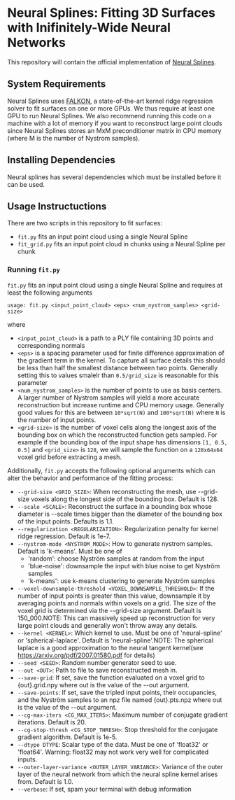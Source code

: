 # Neural Splines: Fitting 3D Surfaces with Inifinitely-Wide Neural Networks
This repository will contain the official implementation of [Neural Splines](https://arxiv.org/abs/2006.13782).

## System Requirements
Neural Splines uses [FALKON](https://arxiv.org/abs/1705.10958), a state-of-the-art kernel ridge regression solver to fit 
surfaces on one or more GPUs. We thus require at least one GPU to run Neural Splines. 
We also recommend running this code on a machine with a lot of memory if you want to reconstruct large point clouds 
since Neural Splines stores an MxM preconditioner matrix in CPU memory (where M is the number of Nystrom samples). 

## Installing Dependencies
Neural splines has several dependencies which must be installed before it can be used.

## Usage Instructuctions
There are two scripts in this repository to fit surfaces:
* `fit.py` fits an input point cloud using a single Neural Spline
* `fit_grid.py` fits an input point cloud in chunks using a Neural Spline per chunk

### Running `fit.py`

`fit.py` fits an input point cloud using a single Neural Spline and requires at least the following arguments
```
usage: fit.py <input_point_cloud> <eps> <num_nystrom_samples> <grid-size>
```
where
* `<input_point_cloud>` is a path to a PLY file containing 3D points and corresponding normals
* `<eps>` is a spacing parameter used for finite difference approximation of the gradient term in the kernel. 
  To capture all surface details this should be less than half the smallest distance between two points. 
  Generally setting this to values smalelr than `0.5/grid_size` is reasonable for this parameter
* `<num_nystrom_samples>` is the number of points to use as basis centers. A larger number of Nystrom samples will yield 
  a more accurate reconstruction but increase runtime and CPU memory usage. Generally good values for this are between 
  `10*sqrt(N)` and `100*sqrt(N)` where `N` is the number of input points.
* `<grid-size>` is the number of voxel cells along the longest axis of the bounding box on which the reconstructed 
  function gets sampled. For example if the bounding box of the input shape has dimensions `[1, 0.5, 0.5]` and 
  `<grid_size>` is `128`, we will sample the function on a `128x64x64` voxel grid before extracting a mesh.
  
Additionally, `fit.py` accepts the following optional arguments which can alter the behavior and performance of
the fitting process:
  * `--grid-size <GRID_SIZE>`: When reconstructing the mesh, use --grid-size voxels along the longest side of the bounding box. Default is 128.
  * `--scale <SCALE>`: Reconstruct the surface in a bounding box whose diameter is --scale times bigger than the diameter of the bounding box of the input points. Defaults is 1.1.
  * `--regularization <REGULARIZATION>`: Regularization penalty for kernel ridge regression. Default is 1e-7.
  * `--nystrom-mode <NYSTROM_MODE>`: How to generate nystrom samples. Default is 'k-means'. Must be one of
    - 'random': choose Nyström samples at random from the input
    - 'blue-noise': downsample the input with blue noise to get Nyström samples
    - 'k-means': use k-means  clustering to generate Nyström samples
  * `--voxel-downsample-threshold <VOXEL_DOWNSAMPLE_THRESHOLD>`: If the number of input points is greater than this value, downsample it by averaging points and normals within voxels on a grid. The size of the voxel grid is determined via the --grid-size argument. Default is 150_000.NOTE: This can massively  speed up reconstruction for very large point clouds and generally won't throw away any details.
  * `--kernel <KERNEL>`: Which kernel to use. Must be one of 'neural-spline' or 'spherical-laplace'. Default is 'neural-spline'.NOTE: The spherical laplace is a good approximation to the neural tangent kernel(see https://arxiv.org/pdf/2007.01580.pdf for details)
  * `--seed <SEED>`: Random number generator seed to use.
  * `--out <OUT>`:  Path to file to save reconstructed mesh in.
  * `--save-grid`: If set, save the function evaluated on a voxel grid to {out}.grid.npy where out is the value of the --out argument.
  * `--save-points`: If set, save the tripled input points, their occupancies, and the Nyström samples to an npz file named {out}.pts.npz where out is the value of the --out argument.
  * `--cg-max-iters <CG_MAX_ITERS>`: Maximum number of conjugate gradient iterations. Default is 20.
  * `--cg-stop-thresh <CG_STOP_THRESH>`: Stop threshold for the conjugate gradient algorithm. Default is 1e-5.
  * `--dtype DTYPE`: Scalar type of the data. Must be one of 'float32' or 'float64'. Warning: float32 may not work very well for complicated inputs.
  * `--outer-layer-variance <OUTER_LAYER_VARIANCE>`: Variance of the outer layer of the neural network from which the neural spline kernel arises from. Default is 1.0.
  * `--verbose`: If set, spam your terminal with debug information



